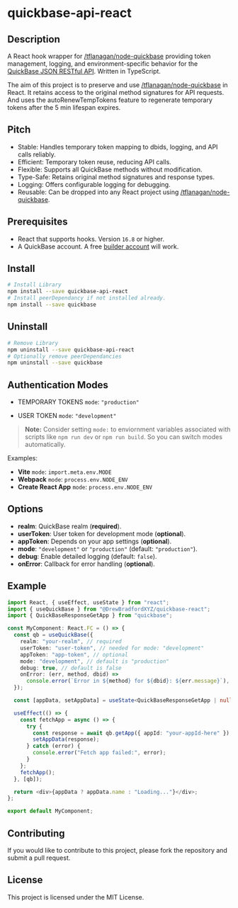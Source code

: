 # quickbase-api-react

## Description

A React hook wrapper for [/tflanagan/node-quickbase](https://github.com/tflanagan/node-quickbase) providing token management, logging, and environment-specific behavior for the [QuickBase JSON RESTful API](https://developer.quickbase.com/). Written in TypeScript.

The aim of this project is to preserve and use [/tflanagan/node-quickbase](https://github.com/tflanagan/node-quickbase) in React. It retains access to the original method signatures for API requests. And uses the autoRenewTempTokens feature to regenerate temporary tokens after the 5 min lifespan expires.

## Pitch

- Stable: Handles temporary token mapping to dbids, logging, and API calls reliably.
- Efficient: Temporary token reuse, reducing API calls.
- Flexible: Supports all QuickBase methods without modification.
- Type-Safe: Retains original method signatures and response types.
- Logging: Offers configurable logging for debugging.
- Reusable: Can be dropped into any React project using [/tflanagan/node-quickbase](https://github.com/tflanagan/node-quickbase).

## Prerequisites

- React that supports hooks. Version `16.8` or higher.
- A QuickBase account. A free [builder account](https://www.quickbase.com/builder-program) will work.

## Install

```bash
# Install Library
npm install --save quickbase-api-react
# Install peerDependancy if not installed already.
npm install --save quickbase
```

## Uninstall

```bash
# Remove Library
npm uninstall --save quickbase-api-react
# Optionally remove peerDependancies
npm uninstall --save quickbase
```

## Authentication Modes

- TEMPORARY TOKENS `mode`: `"production"`

- USER TOKEN `mode`: `"development"`

> **Note:** Consider setting `mode:` to enviornment variables associated with scripts like `npm run dev` or `npm run build`. So you can switch modes automatically.

Examples:

- **Vite** `mode`: `import.meta.env.MODE`
- **Webpack** `mode`: `process.env.NODE_ENV`
- **Create React App** `mode`: `process.env.NODE_ENV`

## Options

- **realm**: QuickBase realm (**required**).
- **userToken**: User token for development mode (**optional**).
- **appToken**: Depends on your app settings (**optional**).
- **mode**: `"development"` or `"production"` (default: `"production"`).
- **debug**: Enable detailed logging (default: `false`).
- **onError**: Callback for error handling (**optional**).

## Example

```typescript
import React, { useEffect, useState } from "react";
import { useQuickBase } from "@DrewBradfordXYZ/quickbase-react";
import { QuickBaseResponseGetApp } from "quickbase";

const MyComponent: React.FC = () => {
  const qb = useQuickBase({
    realm: "your-realm", // required
    userToken: "user-token", // needed for mode: "development"
    appToken: "app-token", // optional
    mode: "development", // default is "production"
    debug: true, // default is false
    onError: (err, method, dbid) =>
      console.error(`Error in ${method} for ${dbid}: ${err.message}`), // Just an example
  });

  const [appData, setAppData] = useState<QuickBaseResponseGetApp | null>(null);

  useEffect(() => {
    const fetchApp = async () => {
      try {
        const response = await qb.getApp({ appId: "your-appId-here" });
        setAppData(response);
      } catch (error) {
        console.error("Fetch app failed:", error);
      }
    };
    fetchApp();
  }, [qb]);

  return <div>{appData ? appData.name : "Loading..."}</div>;
};

export default MyComponent;
```

## Contributing

If you would like to contribute to this project, please fork the repository and submit a pull request.

## License

This project is licensed under the MIT License.
